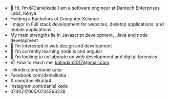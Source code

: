 - 👋 Hi, I’m @Danielkatia
I am a software engineer at Dantech Enterprises Labs, Kenya
- Holding a Bachelors of Computer Science
- I major in Full stack development for websites, desktop applications, and mobile applications
- My main strengths lie in Javascript development, ,Java and node development
- 👀 I’m interested in web design and development
- 🌱 I’m currently learning node js and angular 
- 💞️ I’m looking to collaborate on web development and digital forensics
- 📫 How to reach me: katiadan2017@gmail.com
- linkedin.com/danielkatia
- Facebook.com/danielkatia
- X.com/danielkatia4
- Instagram.com/daniel katia
- 0740217065/0734266238

<!---
Danielkatia/Danielkatia is a ✨ special ✨ repository because its `README.md` (this file) appears on your GitHub profile.
You can click the Preview link to take a look at your changes.
--->

